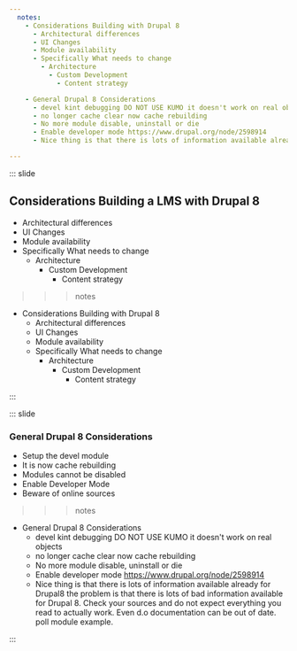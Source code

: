 ```yaml
---
  notes:
    - Considerations Building with Drupal 8
      - Architectural differences
      - UI Changes
      - Module availability
      - Specifically What needs to change
        - Architecture
          - Custom Development
            - Content strategy

    - General Drupal 8 Considerations
      - devel kint debugging DO NOT USE KUMO it doesn't work on real objects
      - no longer cache clear now cache rebuilding
      - No more module disable, uninstall or die
      - Enable developer mode https://www.drupal.org/node/2598914
      - Nice thing is that there is lots of information available already for Drupal8 the problem is that there is lots of bad information available for Drupal 8. Check your sources and do not expect everything you read to actually work. Even d.o documentation can be out of date. poll module example.

---
```


::: slide

## Considerations Building a LMS with Drupal 8

  - Architectural differences
  - UI Changes
  - Module availability
  - Specifically What needs to change
    - Architecture
      - Custom Development
        - Content strategy

>>> notes
 - Considerations Building with Drupal 8
   - Architectural differences
   - UI Changes
   - Module availability
   - Specifically What needs to change
     - Architecture
       - Custom Development
         - Content strategy
>>>

:::

::: slide

### General Drupal 8 Considerations

  - Setup the devel module
  - It is now cache rebuilding
  - Modules cannot be disabled
  - Enable Developer Mode
  - Beware of online sources

>>> notes
 - General Drupal 8 Considerations
   - devel kint debugging DO NOT USE KUMO it doesn't work on real objects
   - no longer cache clear now cache rebuilding
   - No more module disable, uninstall or die
   - Enable developer mode https://www.drupal.org/node/2598914
   - Nice thing is that there is lots of information available already for Drupal8 the problem is that there is lots of bad information available for Drupal 8. Check your sources and do not expect everything you read to actually work. Even d.o documentation can be out of date. poll module example.

>>>

:::
